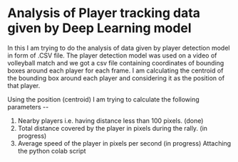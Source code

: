 # Analysis of Player tracking data given by Deep Learning model
In this I am trying to do the analysis of data given by player detection model in form of .CSV file.
The player detection model was used on a video of volleyball match and we got a csv file containing coordinates of bounding boxes around each player for each frame.
I am calculating the centroid of the bounding box around each player and considering it as the position of that player.

Using the position (centroid) I am trying to calculate the following parameters -- 
1. Nearby players i.e. having distance less than 100 pixels. (done)
2. Total distance covered by the player in pixels during the rally. (in progress)
3. Average speed of the player in pixels per second (in progress)
Attaching the python colab script 
